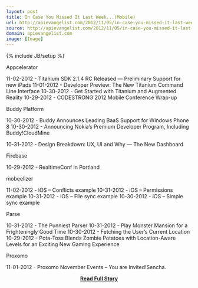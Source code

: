 ```yaml
---
layout: post
title: In Case You Missed It Last Week...(Mobile)
url: http://apievangelist.com/2012/11/05/in-case-you-missed-it-last-week-mobile/
source: http://apievangelist.com/2012/11/05/in-case-you-missed-it-last-week-mobile/
domain: apievangelist.com
image: [Image]
---
```

{% include JB/setup %}<p>Appcelerator




11-02-2012 -&nbsp;Titanium SDK 2.1.4 RC Released &mdash; Preliminary Support for new iPads
11-01-2012 -&nbsp;Developer Preview: The New Titanium Command Line Interface
10-30-2012 -&nbsp;Get Started with Titanium and Augmented Reality
10-29-2012 -&nbsp;CODESTRONG 2012 Mobile Conference Wrap-up





Buddy Platform




10-30-2012 -&nbsp;Buddy Announces Leading BaaS Support for Windows Phone 8
10-30-2012 -&nbsp;Announcing Nokia&rsquo;s Premium Developer Program, Including Buddy!CloudMine




10-31-2012 -&nbsp;Design Breakdown: UX, UI and Why &mdash; The New Dashboard





Firebase




10-29-2012 -&nbsp;RealtimeConf in Portland





mobeelizer




11-02-2012 -&nbsp;iOS &ndash; Conflicts example
10-31-2012 -&nbsp;iOS &ndash; Permissions example
10-31-2012 -&nbsp;iOS &ndash; File sync example
10-30-2012 -&nbsp;iOS &ndash; Simple sync example





Parse




10-31-2012 -&nbsp;The Punniest Parser
10-31-2012 -&nbsp;Play Monster Mansion for a Frighteningly Good Time
10-30-2012 -&nbsp;Fetching the User&rsquo;s Current Location
10-29-2012 -&nbsp;Pota-Toss Blends Zombie Potatoes with Location-Aware Levels for an Exciting New Gaming Experience





Proxomo




11-01-2012 -&nbsp;Proxomo November Events &ndash; You are Invited!Sencha.</p>
<center><p><a href="http://apievangelist.com/2012/11/05/in-case-you-missed-it-last-week-mobile/" style='padding:25px; font-sze:18px; font-weight: bold;'>Read Full Story</a></p></center>
